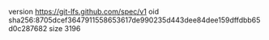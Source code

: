 version https://git-lfs.github.com/spec/v1
oid sha256:8705dcef3647911558653617de990235d443dee84dee159dffdbb65d0c287682
size 3196
